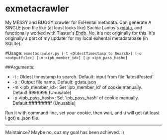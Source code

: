 # exmetacrawler
My MESSY and BUGGY crawler for ExHentai metadata. Can generate A SINGLE json file like (at least looks like) Sachia Lanlus's [gdata](https://mega.nz/#F!oh1U0SIA!WBUcf3PaOvrfIF238fnbTg), 
and functionally worked with Tlaster's [Ehdb](https://github.com/Tlaster/ehdb).
No, it's not originally for this. It's originally a part of my updater for my local exhentai metadatabase (in SQLite).

#Usage:
`exmetacrawler.py [-t <OldestTimestamp to Search>] [-o <outputfile>] [-m <ipb_member_id>] [-p <ipb_pass_hash>]`
 
##Arguments:
* -t <timestamp>: Oldest timestamp to search. Default: input from file 'latestPosted'
* -o <filename>: Output file name. Default: gdata.json
* -m <ipb_member_id>: Set 'ipb_member_id' of cookie manually. Default:9999999 (Unusable)
* -p <ipb_pass_hash>: Set 'ipb_pass_hash' of cookie manually. Default:ffffffffffffffff (Unusable)

Run it with command line, set your cookie, then wait, and u will get (at least I got) a .json file.

---
Maintaince? Maybe no, cuz my goal has been achieved. :)
